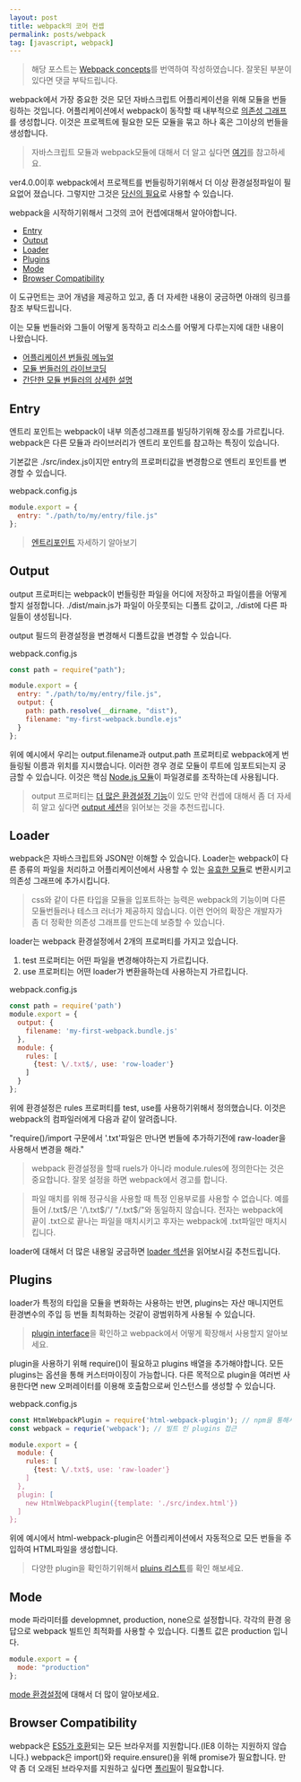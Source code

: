 ```yaml
---
layout: post
title: webpack의 코어 컨셉
permalink: posts/webpack
tag: [javascript, webpack]
---
```


> 해당 포스트는 [Webpack concepts](https://webpack.js.org/concepts/)를 번역하여 작성하였습니다. 잘못된 부분이 있다면 댓글 부탁드립니다.

webpack에서 가장 중요한 것은 모던 자바스크립트 어플리케이션을 위해 모듈을 번들링하는 것입니다. 어플리케이션에서 webpack이 동작할 때 내부적으로 [의존성 그래프](https://webpack.js.org/concepts/dependency-graph/)를 생성합니다. 이것은 프로젝트에 필요한 모든 모듈을 묶고 하나 혹은 그이상의 번들을 생성합니다.

> 자바스크립트 모듈과 webpack모듈에 대해서 더 알고 싶다면 [여기](https://webpack.js.org/concepts/modules/)를 참고하세요.

ver4.0.0이후 webpack에서 프로젝트를 번들링하기위해서 더 이상 환경설정파일이 필요없어 졌습니다. 그렇지만 그것은 [당신의 필요](https://webpack.js.org/configuration/)로 사용할 수 있습니다.

webpack을 시작하기위해서 그것의 코어 컨셉에대해서 알아야합니다.

- [Entry](#Entry)
- [Output](#Output)
- [Loader](#Loader)
- [Plugins](#Plugins)
- [Mode](#Mode)
- [Browser Compatibility](#BrowserCompatibility)

이 도규먼트는 코어 개념을 제공하고 있고, 좀 더 자세한 내용이 궁금하면 아래의 링크를 참조 부탁드립니다.

이는 모듈 번들러와 그들이 어떻게 동작하고 리소스를 어떻게 다루는지에 대한 내용이 나왔습니다.

- [어플리케이션 번들링 메뉴얼](https://www.youtube.com/watch?v=UNMkLHzofQI)
- [모듈 번들러의 라이브코딩](https://www.youtube.com/watch?v=Gc9-7PBqOC8)
- [간단한 모듈 번들러의 상세한 설명](https://github.com/ronami/minipack)

<a name="Entry"></a>

## Entry

엔트리 포인트는 webpack이 내부 의존성그래프를 빌딩하기위해 장소를 가르킵니다. webpack은 다른 모듈과 라이브러리가 엔트리 포인트를 참고하는 특징이 있습니다.

기본값은 ./src/index.js이지만 entry의 프로퍼티값을 변경함으로 엔트리 포인트를 변경할 수 있습니다.

webpack.config.js

```javascript
module.export = {
  entry: "./path/to/my/entry/file.js"
};
```

> [엔트리포인트](https://webpack.js.org/concepts/entry-points/) 자세하기 알아보기

<a name="Output"></a>

## Output

output 프로퍼티는 webpack이 번들링한 파일을 어디에 저장하고 파일이름을 어떻게할지 설정합니다. ./dist/main.js가 파일이 아웃풋되는 디폴트 값이고, ./dist에 다른 파일들이 생성됩니다.

output 필드의 환경설정을 변경해서 디폴트값을 변경할 수 있습니다.

webpack.config.js

```javascript
const path = require("path");

module.export = {
  entry: "./path/to/my/entry/file.js",
  output: {
    path: path.resolve(__dirname, "dist"),
    filename: "my-first-webpack.bundle.ejs"
  }
};
```

위에 예시에서 우리는 output.filename과 output.path 프로퍼티로 webpack에게 번들링될 이름과 위치를 지시했습니다. 이러한 경우 경로 모듈이 루트에 임포트되는지 궁금할 수 있습니다. 이것은 핵심 [Node.js 모듈](https://nodejs.org/api/modules.html)이 파일경로를 조작하는데 사용됩니다.

> output 프로퍼티는 [더 많은 환경설정 기능](https://webpack.js.org/configuration/output/)이 있도 만약 컨셉에 대해서 좀 더 자세히 알고 싶다면 [output 세션](https://webpack.js.org/concepts/output/)을 읽어보는 것을 추천드립니다.

<a name="Loader"></a>

## Loader

webpack은 자바스크립트와 JSON만 이해할 수 있습니다. Loader는 webpack이 다른 종류의 파일을 처리하고 어플리케이션에서 사용할 수 있는 [유효한 모듈](https://webpack.js.org/concepts/modules/)로 변환시키고 의존성 그래프에 추가시킵니다.

> css와 같이 다른 타입을 모듈을 입포트하는 능력은 webpack의 기능이며 다른 모듈번들러나 테스크 러너가 제공하지 않습니다. 이런 언어의 확장은 개발자가 좀 더 정확한 의존성 그래프를 만드는데 보증할 수 있습니다.

loader는 webpack 환경설정에서 2개의 프로퍼티를 가지고 있습니다.

1. test 프로퍼티는 어떤 파일을 변경해야하는지 가르킵니다.
2. use 프로퍼티는 어떤 loader가 변환을하는데 사용하는지 가르킵니다.

webpack.config.js

```javascript
const path = require('path')
module.export = {
  output: {
    filename: 'my-first-webpack.bundle.js'
  },
  module: {
    rules: [
      {test: \/.txt$/, use: 'row-loader'}
    ]
  }
};
```

위에 환경설정은 rules 프로퍼티를 test, use를 사용하기위해서 정의했습니다. 이것은 webpack의 컴파일러에게 다음과 같이 알려줍니다.

"require()/import 구문에서 '.txt'파일은 만나면 번들에 추가하기전에 raw-loader을 사용해서 변경을 해라."

> webpack 환경설정을 할때 ruels가 아니라 module.rules에 정의한다는 것은 중요합니다. 잘못 설정을 하면 webpack에서 경고를 합니다.

> 파일 매치를 위해 정규식을 사용할 때 특정 인용부로를 사용할 수 없습니다. 예를 들어 \/.txt$/은 '/\.txt$/'/ "/\.txt\$/"와 동일하지 않습니다. 전자는 webpack에 끝이 .txt으로 끝나는 파일을 매치시키고 후자는 webpack에 .txt파일만 매치시킵니다.

loader에 대해서 더 많은 내용일 궁금하면 [loader 섹션](https://webpack.js.org/concepts/loaders/)을 읽어보시길 추천드립니다.

<a name="Plugins"></a>

## Plugins

loader가 특정의 타입을 모듈을 변화하는 사용하는 반면, plugins는 자산 매니지먼트 환경변수의 주입 등 번들 최척화하는 것같이 광범위하게 사용될 수 있습니다.

> [plugin interface](https://webpack.js.org/api/plugins/)을 확인하고 webpack에서 어떻게 확장해서 사용할지 알아보세요.

plugin을 사용하기 위해 require()이 필요하고 plugins 배열을 추가해야합니다. 모든 plugins는 옵션을 통해 커스터마이징이 가능합니다. 다른 목적으로 plugin을 여러번 사용한다면 new 오퍼레이터를 이용해 호출함으로써 인스턴스를 생성할 수 있습니다.

webpack.config.js

```javascript
const HtmlWebpackPlugin = require('html-webpack-plugin'); // npm을 통해서 설치 필요
const webpack = requrie('webpack'); // 빌트 인 plugins 접근

module.export = {
  module: {
    rules: [
      {test: \/.txt$, use: 'raw-loader'}
    ]
  },
  plugin: [
    new HtmlWebpackPlugin({template: './src/index.html'})
  ]
};
```

위에 예시에서 html-webpack-plugin은 어플리케이션에서 자동적으로 모든 번들을 주입하여 HTML파일을 생성합니다.

> 다양한 plugin을 확인하기위해서 [pluins 리스트](https://webpack.js.org/plugins/)를 확인 해보세요.

<a name="Mode"></a>

## Mode

mode 파라미터를 developmnet, production, none으로 설정합니다. 각각의 환경 응답으로 webpack 빌트인 최적화를 사용할 수 있습니다. 디폴트 값은 production 입니다.

```javascript
module.export = {
  mode: "production"
};
```

[mode 환경설정](https://webpack.js.org/configuration/mode/)에 대해서 더 많이 알아보세요.

<a name="BrowserCompatibility"></a>

## Browser Compatibility

webpack은 [ES5가 호환](https://kangax.github.io/compat-table/es5/)되는 모든 브라우저를 지원합니다.(IE8 이하는 지원하지 않습니다.) webpack은 import()와 require.ensure()을 위해 promise가 필요합니다. 만약 좀 더 오래된 브라우저를 지원하고 싶다면 [폴리필](https://webpack.js.org/guides/shimming/)이 필요합니다.
